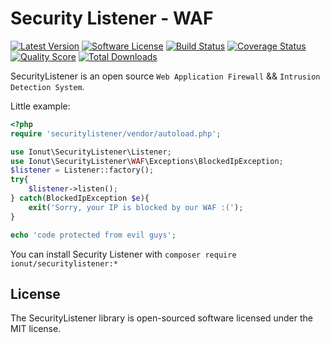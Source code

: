 Security Listener - WAF
================
[![Latest Version](https://img.shields.io/packagist/v/ionut/securitylistener.svg?style=flat-square)](https://github.com/IonutBajescu/securitylistener/releases)
[![Software License](https://img.shields.io/badge/license-MIT-brightgreen.svg?style=flat-square)](LICENSE.md)
[![Build Status](https://img.shields.io/travis/IonutBajescu/securitylistener/master.svg?style=flat-square)](https://travis-ci.org/IonutBajescu/securitylistener)
[![Coverage Status](https://img.shields.io/scrutinizer/coverage/g/IonutBajescu/securitylistener.svg?style=flat-square)](https://scrutinizer-ci.com/g/IonutBajescu/securitylistener/code-structure)
[![Quality Score](https://img.shields.io/scrutinizer/g/IonutBajescu/securitylistener.svg?style=flat-square)](https://scrutinizer-ci.com/g/IonutBajescu/securitylistener)
[![Total Downloads](https://img.shields.io/packagist/dt/ionut/securitylistener.svg?style=flat-square)](https://packagist.org/packages/ionut/securitylistener)

SecurityListener is an open source `Web Application Firewall` && `Intrusion Detection System`.

Little example:
```php
<?php
require 'securitylistener/vendor/autoload.php';

use Ionut\SecurityListener\Listener;
use Ionut\SecurityListener\WAF\Exceptions\BlockedIpException;
$listener = Listener::factory();
try{
	$listener->listen();
} catch(BlockedIpException $e){
	exit('Sorry, your IP is blocked by our WAF :(');
}

echo 'code protected from evil guys';
```


You can install Security Listener with `composer require ionut/securitylistener:*`


License
---------------------

The SecurityListener library is open-sourced software licensed under the MIT license.